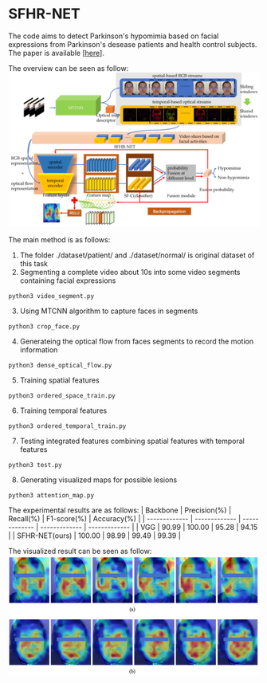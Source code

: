 # SFHR-NET

The code aims to detect Parkinson's hypomimia based on facial expressions from Parkinson's desease patients and health control subjects.
The paper is available [[here]](https://dl.acm.org/doi/abs/10.1145/3476778).

The overview can be seen as follow:
![the overview can be seen as follow](https://github.com/ronronnersu/SFHR-NET/blob/main/figure/overview.png)

The main method is as follows:

1. The folder  ./dataset/patient/  and  ./dataset/normal/  is original dataset of this task  
2. Segmenting a complete video about 10s into some video segments containing facial expressions 
```
python3 video_segment.py
```
3. Using MTCNN algorithm to capture faces in segments  
```
python3 crop_face.py
```
4. Generateing the optical flow from faces segments to record the motion information
```
python3 dense_optical_flow.py
```
5. Training spatial features
```
python3 ordered_space_train.py
```
6. Training temporal features
```
python3 ordered_temporal_train.py
```
7. Testing integrated features combining spatial features with temporal features
```
python3 test.py
```
8. Generating visualized maps for possible lesions
```
python3 attention_map.py
```

The experimental results are as follows:
| Backbone  | Precision(\%) | Recall(\%) | F1-score(\%) | Accuracy(\%) |
| ------------- | ------------- | ------------- | ------------- | ------------- |
| VGG | 90.99 | 100.00 | 95.28 | 94.15 |
| SFHR-NET(ours)  | 100.00 | 98.99 | 99.49 | 99.39 |


The visualized result can be seen as follow:
![the visualized result can be seen as follow](https://github.com/ronronnersu/SFHR-NET/blob/main/figure/attention_map.png)
